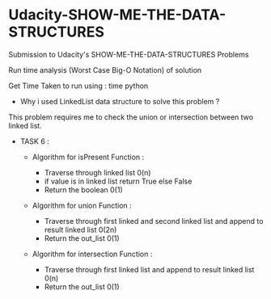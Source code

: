 # Udacity-SHOW-ME-THE-DATA-STRUCTURES

Submission to Udacity's SHOW-ME-THE-DATA-STRUCTURES Problems

Run time analysis (Worst Case Big-O Notation) of solution

Get Time Taken to run using : time python <filename>

- Why i used LinkedList data structure to solve this problem ?

This problem requires me to check the union or intersection between two linked list.

- TASK 6 :

  - Algorithm for isPresent Function :

    - Traverse through linked list 0(n)
    - if value is in linked list return True else False
    - Return the boolean 0(1)

  - Algorithm for union Function :

    - Traverse through first linked and second linked list and append to result linked list 0(2n)
    - Return the out_list 0(1)

  - Algorithm for intersection Function :
    - Traverse through first linked list and append to result linked list 0(n)
    - Return the out_list 0(1)
